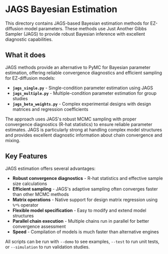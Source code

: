 # JAGS Bayesian Estimation

This directory contains JAGS-based Bayesian estimation methods for EZ-diffusion model parameters. These methods use Just Another Gibbs Sampler (JAGS) to provide robust Bayesian inference with excellent diagnostic capabilities.

## What it does

JAGS methods provide an alternative to PyMC for Bayesian parameter estimation, offering reliable convergence diagnostics and efficient sampling for EZ-diffusion models:

- **`jags_single.py`** - Single-condition parameter estimation using JAGS
- **`jags_multiple.py`** - Multiple-condition parameter estimation for group studies
- **`jags_beta_weights.py`** - Complex experimental designs with design matrices and regression coefficients

The approach uses JAGS's robust MCMC sampling with proper convergence diagnostics (R-hat statistics) to ensure reliable parameter estimates. JAGS is particularly strong at handling complex model structures and provides excellent diagnostic information about chain convergence and mixing.

## Key Features

JAGS estimation offers several advantages:

- **Robust convergence diagnostics** - R-hat statistics and effective sample size calculations
- **Efficient sampling** - JAGS's adaptive sampling often converges faster than other MCMC methods
- **Matrix operations** - Native support for design matrix regression using `%*%` operator
- **Flexible model specification** - Easy to modify and extend model structures
- **Parallel chain execution** - Multiple chains run in parallel for better convergence assessment
- **Speed** - Compilation of models is much faster than alternative engines

All scripts can be run with `--demo` to see examples, `--test` to run unit tests, or `--simulation` to run validation studies. 